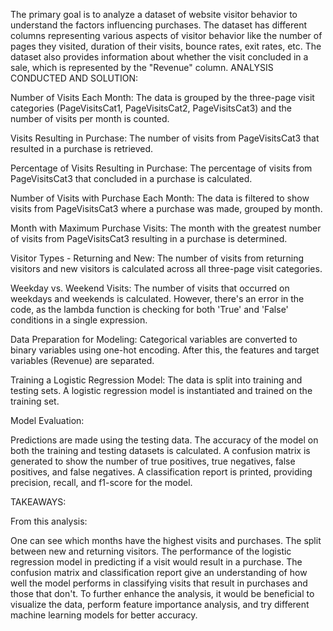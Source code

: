 The primary goal is to analyze a dataset of website visitor behavior to understand the factors influencing purchases. The dataset has different columns representing various aspects of visitor behavior like the number of pages they visited, duration of their visits, bounce rates, exit rates, etc. The dataset also provides information about whether the visit concluded in a sale, which is represented by the "Revenue" column.
ANALYSIS CONDUCTED AND SOLUTION:

Number of Visits Each Month:
The data is grouped by the three-page visit categories (PageVisitsCat1, PageVisitsCat2, PageVisitsCat3) and the number of visits per month is counted.

Visits Resulting in Purchase:
The number of visits from PageVisitsCat3 that resulted in a purchase is retrieved.

Percentage of Visits Resulting in Purchase:
The percentage of visits from PageVisitsCat3 that concluded in a purchase is calculated.

Number of Visits with Purchase Each Month:
The data is filtered to show visits from PageVisitsCat3 where a purchase was made, grouped by month.

Month with Maximum Purchase Visits:
The month with the greatest number of visits from PageVisitsCat3 resulting in a purchase is determined.

Visitor Types - Returning and New:
The number of visits from returning visitors and new visitors is calculated across all three-page visit categories.

Weekday vs. Weekend Visits:
The number of visits that occurred on weekdays and weekends is calculated. However, there's an error in the code, as the lambda function is checking for both 'True' and 'False' conditions in a single expression.

Data Preparation for Modeling:
Categorical variables are converted to binary variables using one-hot encoding. After this, the features and target variables (Revenue) are separated.

Training a Logistic Regression Model:
The data is split into training and testing sets. A logistic regression model is instantiated and trained on the training set.

Model Evaluation:

Predictions are made using the testing data.
The accuracy of the model on both the training and testing datasets is calculated.
A confusion matrix is generated to show the number of true positives, true negatives, false positives, and false negatives.
A classification report is printed, providing precision, recall, and f1-score for the model.

TAKEAWAYS:

From this analysis:

One can see which months have the highest visits and purchases.
The split between new and returning visitors.
The performance of the logistic regression model in predicting if a visit would result in a purchase. The confusion matrix and classification report give an understanding of how well the model performs in classifying visits that result in purchases and those that don't.
To further enhance the analysis, it would be beneficial to visualize the data, perform feature importance analysis, and try different machine learning models for better accuracy.
